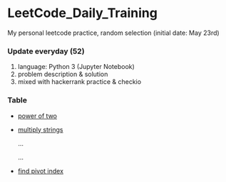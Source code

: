 # LeetCode_Daily_Training
My personal leetcode practice, random selection (initial date: May 23rd)
### Update everyday (52)
1) language: Python 3 (Jupyter Notebook)
2) problem description & solution 
3) mixed with hackerrank practice & checkio
### Table
* [power of two](https://github.com/xlyue92/LeetCode_Daily_Training/blob/master/%20power%20of%20two.ipynb)
* [multiply strings](https://github.com/xlyue92/LeetCode_Daily_Training/blob/master/multiply%20strings.ipynb)

     ...
     
     ...
   
* [find pivot index](https://github.com/xlyue92/LeetCode_Daily_Training/blob/master/find%20pivot%20index.ipynb)

